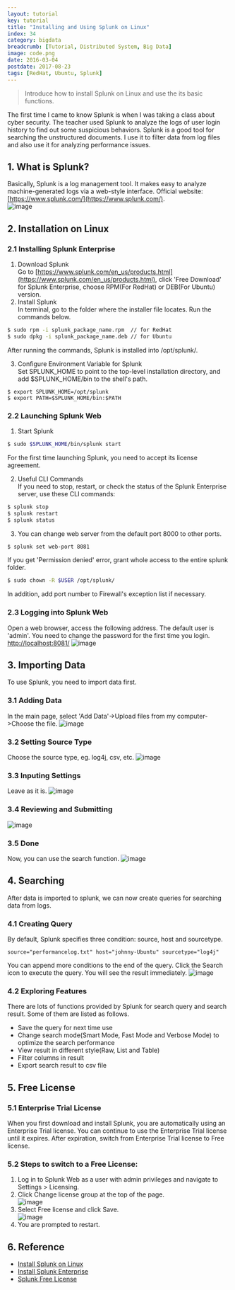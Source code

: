 ```yaml
---
layout: tutorial
key: tutorial
title: "Installing and Using Splunk on Linux"
index: 34
category: bigdata
breadcrumb: [Tutorial, Distributed System, Big Data]
image: code.png
date: 2016-03-04
postdate: 2017-08-23
tags: [RedHat, Ubuntu, Splunk]
---
```


> Introduce how to install Splunk on Linux and use the its basic functions.

The first time I came to know Splunk is when I was taking a class about cyber security. The teacher used Splunk to analyze the logs of user login history to find out some suspicious behaviors. Splunk is a good tool for searching the unstructured documents. I use it to filter data from log files and also use it for analyzing performance issues.

## 1. What is Splunk?  
Basically, Splunk is a log management tool. It makes easy to analyze machine-generated logs via a web-style interface. Official website: [https://www.splunk.com/](https://www.splunk.com/).  
![image](/public/images/devops/34/splunk.png)  

## 2. Installation on Linux
### 2.1 Installing Splunk Enterprise
1) Download Splunk  
Go to [https://www.splunk.com/en_us/products.html](https://www.splunk.com/en_us/products.html), click 'Free Download' for Splunk Enterprise, choose RPM(For RedHat) or DEB(For Ubuntu) version.  
2) Install Splunk  
In terminal, go to the folder where the installer file locates. Run the commands below.  

```sh
$ sudo rpm -i splunk_package_name.rpm  // for RedHat
$ sudo dpkg -i splunk_package_name.deb // for Ubuntu
```

After running the commands, Splunk is installed into /opt/splunk/.

3) Configure Environment Variable for Splunk  
Set SPLUNK_HOME to point to the top-level installation directory, and add $SPLUNK_HOME/bin to the shell's path.

```shell
$ export SPLUNK_HOME=/opt/splunk
$ export PATH=$SPLUNK_HOME/bin:$PATH
```

### 2.2 Launching Splunk Web
1) Start Splunk
```sh
$ sudo $SPLUNK_HOME/bin/splunk start
```
For the first time launching Splunk, you need to accept its license agreement.

2) Useful CLI Commands  
If you need to stop, restart, or check the status of the Splunk Enterprise server, use these CLI commands:
```sh
$ splunk stop
$ splunk restart
$ splunk status
```

3) You can change web server from the default port 8000 to other ports.
```sh
$ splunk set web-port 8081
```
If you get 'Permission denied' error, grant whole access to the entire splunk folder.
```sh
$ sudo chown -R $USER /opt/splunk/
```
In addition, add port number to Firewall's exception list if necessary.

### 2.3 Logging into Splunk Web
Open a web browser, access the following address. The default user is 'admin'. You need to change the password for the first time you login.  
[http://localhost:8081/](http://localhost:8081/)
![image](/public/images/devops/34/login.png)  

## 3. Importing Data
To use Splunk, you need to import data first.
### 3.1 Adding Data
In the main page, select 'Add Data'->Upload files from my computer->Choose the file.
![image](/public/images/devops/34/main.png)  
### 3.2 Setting Source Type
Choose the source type, eg. log4j, csv, etc.
![image](/public/images/devops/34/sourcetype.png)  
### 3.3 Inputing Settings
Leave as it is.
![image](/public/images/devops/34/inputsettings.png)  
### 3.4 Reviewing and Submitting
![image](/public/images/devops/34/review.png)  
### 3.5 Done
Now, you can use the search function.
![image](/public/images/devops/34/finished.png)  

## 4. Searching
After data is imported to splunk, we can now create queries for searching data from logs.
### 4.1 Creating Query
By default, Splunk specifies three condition: source, host and sourcetype.
```
source="performancelog.txt" host="johnny-Ubuntu" sourcetype="log4j"
```
You can append more conditions to the end of the query. Click the Search icon to execute the query. You will see the result immediately.
![image](/public/images/devops/34/search.png)  

### 4.2 Exploring Features
There are lots of functions provided by Splunk for search query and search result. Some of them are listed as follows.
* Save the query for next time use
* Change search mode(Smart Mode, Fast Mode and Verbose Mode) to optimize the search performance
* View result in different style(Raw, List and Table)
* Filter columns in result
* Export search result to csv file

## 5. Free License
### 5.1 Enterprise Trial License
When you first download and install Splunk, you are automatically using an Enterprise Trial license. You can continue to use the Enterprise Trial license until it expires. After expiration, switch from Enterprise Trial license to Free license.

### 5.2 Steps to switch to a Free License:  
1) Log in to Splunk Web as a user with admin privileges and navigate to Settings > Licensing.  
2) Click Change license group at the top of the page.  
![image](/public/images/devops/34/license.png)  
3) Select Free license and click Save.  
![image](/public/images/devops/34/free.png)  
4) You are prompted to restart.  

## 6. Reference
* [Install Splunk on Linux](http://docs.splunk.com/Documentation/Splunk/6.6.2/Installation/InstallonLinux)  
* [Install Splunk Enterprise](http://docs.splunk.com/Documentation/Splunk/6.6.2/SearchTutorial/InstallSplunk)
* [Splunk Free License](http://docs.splunk.com/Documentation/Splunk/6.6.2/Admin/MoreaboutSplunkFree)
